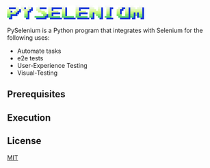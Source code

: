 <img src="assets/logo/pyselenium.png">

PySelenium is a Python program that integrates with Selenium for the following uses:

* Automate tasks
* e2e tests
* User-Experience Testing
* Visual-Testing

## Prerequisites

## Execution

## License
[MIT](https://choosealicense.com/licenses/mit/)
